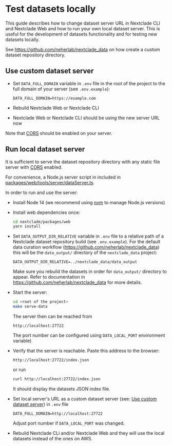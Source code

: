 # Test datasets locally

This guide describes how to change dataset server URL in Nextclade CLI and Nextclade Web and how to run your own local dataset server. This is useful for the development of datasets functionality and for testing new datasets locally.

See https://github.com/neherlab/nextclade_data on how create a custom dataset repository directory.

## Use custom dataset server

- Set `DATA_FULL_DOMAIN` variable in `.env` file in the root of the project to the full domain of your server (see `.env.example`):

   ```
   DATA_FULL_DOMAIN=https://example.com
   ```

- Rebuild Nextclade Web or Nextclade CLI
- Nextclade Web or Nextclade CLI should be using the new server URL now

Note that [CORS](https://developer.mozilla.org/en-US/docs/Web/HTTP/CORS) should be enabled on your server.

## Run local dataset server

It is sufficient to serve the dataset repository directory with any static file server with [CORS](https://developer.mozilla.org/en-US/docs/Web/HTTP/CORS) enabled.

For convenience, a Node.js server script in included in [packages/web/tools/server/dataServer.ts](../../packages/web/tools/server/dataServer.ts).

In order to run and use the server:

- Install Node 14 (we recommend using [nvm](https://github.com/nvm-sh/nvm) to manage Node.js versions)

- Install web dependencies once:
   ```bash
   cd nextclade/packages/web
   yarn install
   ```

- Set `DATA_OUTPUT_DIR_RELATIVE` variable in `.env` file to a relative path of a Nextclade dataset repository build (see `.env.example`). For the default data curation workflow (https://github.com/neherlab/nextclade_data) this will be the `data_output/` directory of the `nextclade_data` project:

  ```
  DATA_OUTPUT_DIR_RELATIVE=../nextclade_data/data_output
  ```

  Make sure you rebuild the datasets in order for `data_output/` directory to appear. Refer to documentation in https://github.com/neherlab/nextclade_data for more details.

- Start the server:

   ```bash
   cd <root of the project>
   make serve-data
   ```
  The server then can be reached from

  ```
  http://localhost:27722
  ```

  The port number can be configured using `DATA_LOCAL_PORT` environment variable)

- Verify that the server is reachable. Paste this address to the browser:

    ```
    http://localhost:27722/index.json
    ```

  or run

  ```bash
  curl http://localhost:27722/index.json
  ```

  It should display the datasets JSON index file.


- Set local server's URL as a custom dataset server (see: [Use custom dataset server](#use-custom-dataset-server)) in  `.env` file
  
  ```
  DATA_FULL_DOMAIN=http://localhost:27722
  ```

  Adjust port number if `DATA_LOCAL_PORT` was changed.

 - Rebuild Nextclade CLi and/or Nextclade Web and they will use the local datasets instead of the ones on AWS.
